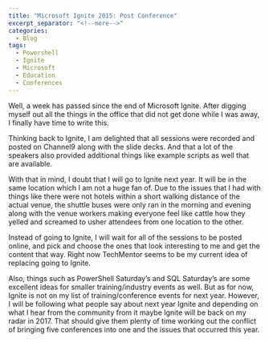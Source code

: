 ```yaml
---
title: "Microsoft Ignite 2015: Post Conference"
excerpt_separator: "<!--more-->"
categories:
  - Blog
tags:
  - Powershell
  - Ignite
  - Microsoft
  - Education
  - Conferences
---
```


Well, a week has passed since the end of Microsoft Ignite. After digging myself out all the things in the office that did not get done while I was away, I finally have time to write this.

Thinking back to Ignite, I am delighted that all sessions were recorded and posted on Channel9 along with the slide decks. And that a lot of the speakers also provided additional things like example scripts as well that are available.

With that in mind, I doubt that I will go to Ignite next year. It will be in the same location which I am not a huge fan of. Due to the issues that I had with things like there were not hotels within a short walking distance of the actual venue, the shuttle buses were only ran in the morning and evening along with the venue workers making everyone feel like cattle how they yelled and screamed to usher attendees from one location to the other.

Instead of going to Ignite, I will wait for all of the sessions to be posted online, and pick and choose the ones that look interesting to me and get the content that way. Right now TechMentor seems to be my current idea of replacing going to Ignite.

Also, things such as PowerShell Saturday’s and SQL Saturday’s are some excellent ideas for smaller training/industry events as well. But as for now, Ignite is not on my list of training/conference events for next year. However, I will be following what people say about next year Ignite and depending on what I hear from the community from it maybe Ignite will be back on my radar in 2017. That should give them plenty of time working out the conflict of bringing five conferences into one and the issues that occurred this year.
